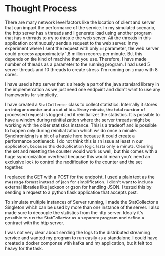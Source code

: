 # Thought Process

There are many network level factors like the location of client and server
that can impact the performance of the service. In my simulated scenario,
the http server has `n` threads and I generate load using another
program that has `m` threads to try to throttle the web server.
All the threads in this application continuously sends a request
to the web server. In my experiment where I sent the request with only
`id` parameter, the web server could process approximately
1,8 million records per minute. But this depends on the kind of machine that you use.
Therefore, I have made number of threads as a parameter to the running program. I had used 5 server threads and 10 threads to create stress. I'm running on a mac with 8 cores.

I have used a http server that is already a part of the
java standard library in the implementation as we just need
one endpoint and didn't want to use any frameworks for simplicity.

I have created a `StatCollector` class to collect statistics.
Internally it stores an integer counter and a set of ids. Every minute, the total number of processed
request is logged and it reinitializes the statistics. It is possible to have a window during reinitialization where the server threads might be working with the older statistics instance. This is a tradeoff and is possible to happen only during reinitialization which we do once a minute. Synchronizing is a bit of a hassle here because it could create a performance bottleneck. I do not think this is an issue at least in our application, because the deduplication logic lasts only a minute. Clearing the set and resetting the counter would work as well, but this comes with a huge syncronization overhead because this would mean you'd need an exclusive lock to control the modification to the counter and the set together.

I replaced the GET with a POST for the endpoint. I used
a plain text as the message format instead of json for simplification.
I didn't want to include external libraries like jackson or gson for handling JSON. I tested this by sending a request to a python flask application that accepts post.

To simulate multiple instances of Server running, I
made the StatCollector a Singleton which can be used by more than one
instance of the server. I also made sure to decouple the
statistics from the http server. Ideally it's possible to
run the StatCollector as a separate program and define a contract
with the http server.

I was not very clear about sending the logs to the distributed streaming service and wanted my program to run easily as a standalone. I could have created a docker componse with kafka and my application, but it felt too heavy for the task.




